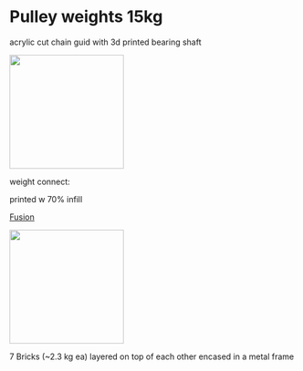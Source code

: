 # Pulley weights 15kg

acrylic cut chain guid with 3d printed bearing  shaft

<img src="https://imgur.com/XQz3el3.jpg" width="200">

weight connect:

printed w 70% infill 

[Fusion](https://a360.co/2piFbqn)

<img src="https://imgur.com/0aqqdF9.jpg" width="200">

7 Bricks (~2.3 kg ea) layered on top of each other encased in a metal frame
